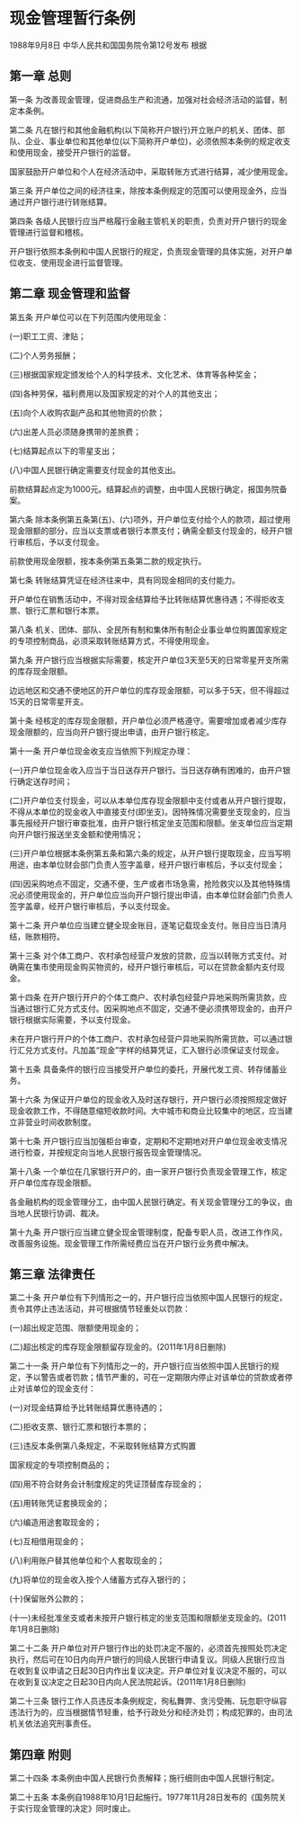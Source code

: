 # 现金管理暂行条例

1988年9月8日 中华人民共和国国务院令第12号发布 根据

## 第一章 总则

第一条 为改善现金管理，促进商品生产和流通，加强对社会经济活动的监督，制定本条例。

第二条 凡在银行和其他金融机构(以下简称开户银行)开立账户的机关、团体、部队、企业、事业单位和其他单位(以下简称开户单位)，必须依照本条例的规定收支和使用现金，接受开户银行的监督。

国家鼓励开户单位和个人在经济活动中，采取转账方式进行结算，减少使用现金。

第三条 开户单位之间的经济往来，除按本条例规定的范围可以使用现金外，应当通过开户银行进行转账结算。

第四条 各级人民银行应当严格履行金融主管机关的职责，负责对开户银行的现金管理进行监督和稽核。

开户银行依照本条例和中国人民银行的规定，负责现金管理的具体实施，对开户单位收支、使用现金进行监督管理。

## 第二章 现金管理和监督

第五条 开户单位可以在下列范围内使用现金：

(一)职工工资、津贴；

(二)个人劳务报酬；

(三)根据国家规定颁发给个人的科学技术、文化艺术、体育等各种奖金；

(四)各种劳保，福利费用以及国家规定的对个人的其他支出；

(五)向个人收购农副产品和其他物资的价款；

(六)出差人员必须随身携带的差旅费；

(七)结算起点以下的零星支出；

(八)中国人民银行确定需要支付现金的其他支出。

前款结算起点定为1000元。结算起点的调整，由中国人民银行确定，报国务院备案。

第六条 除本条例第五条第(五)、(六)项外，开户单位支付给个人的款项，超过使用现金限额的部分，应当以支票或者银行本票支付；确需全额支付现金的，经开户银行审核后，予以支付现金。

前款使用现金限额，按本条例第五条第二款的规定执行。

第七条 转账结算凭证在经济往来中，具有同现金相同的支付能力。

开户单位在销售活动中，不得对现金结算给予比转账结算优惠待遇；不得拒收支票、银行汇票和银行本票。

第八条 机关、团体、部队、全民所有制和集体所有制企业事业单位购置国家规定的专项控制商品，必须采取转账结算方式，不得使用现金。

第九条 开户银行应当根据实际需要，核定开户单位3天至5天的日常零星开支所需的库存现金限额。

边远地区和交通不便地区的开户单位的库存现金限额，可以多于5天，但不得超过15天的日常零星开支。

第十条 经核定的库存现金限额，开户单位必须严格遵守。需要增加或者减少库存现金限额的，应当向开户银行提出申请，由开户银行核定。

第十一条 开户单位现金收支应当依照下列规定办理：

(一)开户单位现金收入应当于当日送存开户银行。当日送存确有困难的，由开户银行确定送存时间；

(二)开户单位支付现金，可以从本单位库存现金限额中支付或者从开户银行提取，不得从本单位的现金收入中直接支付(即坐支)。因特殊情况需要坐支现金的，应当事先报经开户银行审查批准，由开户银行核定坐支范围和限额。坐支单位应当定期向开户银行报送坐支金额和使用情况；

(三)开户单位根据本条例第五条和第六条的规定，从开户银行提取现金，应当写明用途，由本单位财会部门负责人签字盖章，经开户银行审核后，予以支付现金；

(四)因采购地点不固定，交通不便，生产或者市场急需，抢险救灾以及其他特殊情况必须使用现金的，开户单位应当向开户银行提出申请，由本单位财会部门负责人签字盖章，经开户银行审核后，予以支付现金。

第十二条 开户单位应当建立健全现金账目，逐笔记载现金支付。账目应当日清月结，账款相符。

第十三条 对个体工商户、农村承包经营户发放的贷款，应当以转账方式支付。对确需在集市使用现金购买物资的，经开户银行审核后，可以在贷款金额内支付现金。

第十四条 在开户银行开户的个体工商户、农村承包经营户异地采购所需货款，应当通过银行汇兑方式支付。因采购地点不固定，交通不便必须携带现金的，由开户银行根据实际需要，予以支付现金。

未在开户银行开户的个体工商户、农村承包经营户异地采购所需货款，可以通过银行汇兑方式支付。凡加盖“现金”字样的结算凭证，汇入银行必须保证支付现金。

第十五条 具备条件的银行应当接受开户单位的委托，开展代发工资、转存储蓄业务。

第十六条 为保证开户单位的现金收入及时送存银行，开户银行必须按照规定做好现金收款工作，不得随意缩短收款时间。大中城市和商业比较集中的地区，应当建立非营业时间收款制度。

第十七条 开户银行应当加强柜台审查，定期和不定期地对开户单位现金收支情况进行检查，并按规定向当地人民银行报告现金管理情况。

第十八条 一个单位在几家银行开户的，由一家开户银行负责现金管理工作，核定开户单位库存现金限额。

各金融机构的现金管理分工，由中国人民银行确定。有关现金管理分工的争议，由当地人民银行协调、裁决。

第十九条 开户银行应当建立健全现金管理制度，配备专职人员，改进工作作风，改善服务设施。现金管理工作所需经费应当在开户银行业务费中解决。

## 第三章 法律责任

第二十条 开户单位有下列情形之一的，开户银行应当依照中国人民银行的规定，责令其停止违法活动，并可根据情节轻重处以罚款：

(一)超出规定范围、限额使用现金的；

(二)超出核定的库存现金限额留存现金的。(2011年1月8日删除)

第二十一条 开户单位有下列情形之一的，开户银行应当依照中国人民银行的规定，予以警告或者罚款；情节严重的，可在一定期限内停止对该单位的贷款或者停止对该单位的现金支付：

(一)对现金结算给予比转账结算优惠待遇的；

(二)拒收支票、银行汇票和银行本票的；

(三)违反本条例第八条规定，不采取转账结算方式购置

国家规定的专项控制商品的；

(四)用不符合财务会计制度规定的凭证顶替库存现金的；

(五)用转账凭证套换现金的；

(六)编造用途套取现金的；

(七)互相借用现金的；

(八)利用账户替其他单位和个人套取现金的；

(九)将单位的现金收入按个人储蓄方式存入银行的；

(十)保留账外公款的；

(十一)未经批准坐支或者未按开户银行核定的坐支范围和限额坐支现金的。(2011年1月8日删除)

第二十二条 开户单位对开户银行作出的处罚决定不服的，必须首先按照处罚决定执行，然后可在10日内向开户银行的同级人民银行申请复议。同级人民银行应当在收到复议申请之日起30日内作出复议决定。开户单位对复议决定不服的，可以在收到复议决定之日起30日内向人民法院起诉。(2011年1月8日删除)

第二十三条 银行工作人员违反本条例规定，徇私舞弊、贪污受贿、玩忽职守纵容违法行为的，应当根据情节轻重，给予行政处分和经济处罚；构成犯罪的，由司法机关依法追究刑事责任。

## 第四章 附则

第二十四条 本条例由中国人民银行负责解释；施行细则由中国人民银行制定。

第二十五条 本条例自1988年10月1日起施行。1977年11月28日发布的《国务院关于实行现金管理的决定》同时废止。
